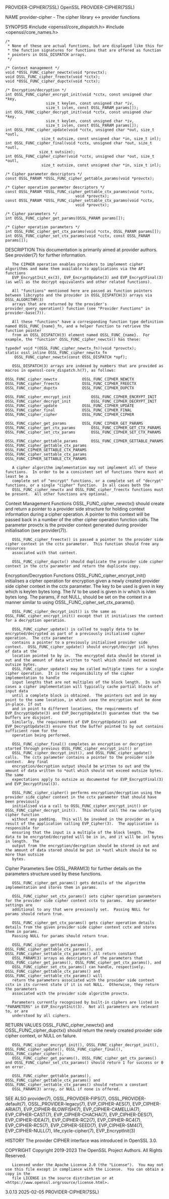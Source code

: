 PROVIDER-CIPHER(7SSL)							    OpenSSL							 PROVIDER-CIPHER(7SSL)

NAME
       provider-cipher - The cipher library <-> provider functions

SYNOPSIS
	#include <openssl/core_dispatch.h>
	#include <openssl/core_names.h>

	/*
	 * None of these are actual functions, but are displayed like this for
	 * the function signatures for functions that are offered as function
	 * pointers in OSSL_DISPATCH arrays.
	 */

	/* Context management */
	void *OSSL_FUNC_cipher_newctx(void *provctx);
	void OSSL_FUNC_cipher_freectx(void *cctx);
	void *OSSL_FUNC_cipher_dupctx(void *cctx);

	/* Encryption/decryption */
	int OSSL_FUNC_cipher_encrypt_init(void *cctx, const unsigned char *key,
					  size_t keylen, const unsigned char *iv,
					  size_t ivlen, const OSSL_PARAM params[]);
	int OSSL_FUNC_cipher_decrypt_init(void *cctx, const unsigned char *key,
					  size_t keylen, const unsigned char *iv,
					  size_t ivlen, const OSSL_PARAM params[]);
	int OSSL_FUNC_cipher_update(void *cctx, unsigned char *out, size_t *outl,
				    size_t outsize, const unsigned char *in, size_t inl);
	int OSSL_FUNC_cipher_final(void *cctx, unsigned char *out, size_t *outl,
				   size_t outsize);
	int OSSL_FUNC_cipher_cipher(void *cctx, unsigned char *out, size_t *outl,
				    size_t outsize, const unsigned char *in, size_t inl);

	/* Cipher parameter descriptors */
	const OSSL_PARAM *OSSL_FUNC_cipher_gettable_params(void *provctx);

	/* Cipher operation parameter descriptors */
	const OSSL_PARAM *OSSL_FUNC_cipher_gettable_ctx_params(void *cctx,
							       void *provctx);
	const OSSL_PARAM *OSSL_FUNC_cipher_settable_ctx_params(void *cctx,
							       void *provctx);

	/* Cipher parameters */
	int OSSL_FUNC_cipher_get_params(OSSL_PARAM params[]);

	/* Cipher operation parameters */
	int OSSL_FUNC_cipher_get_ctx_params(void *cctx, OSSL_PARAM params[]);
	int OSSL_FUNC_cipher_set_ctx_params(void *cctx, const OSSL_PARAM params[]);

DESCRIPTION
       This documentation is primarily aimed at provider authors. See provider(7) for further information.

       The CIPHER operation enables providers to implement cipher algorithms and make them available to applications via the API functions
       EVP_EncryptInit_ex(3), EVP_EncryptUpdate(3) and EVP_EncryptFinal(3) (as well as the decrypt equivalents and other related functions).

       All "functions" mentioned here are passed as function pointers between libcrypto and the provider in OSSL_DISPATCH(3) arrays via OSSL_ALGORITHM(3)
       arrays that are returned by the provider's provider_query_operation() function (see "Provider Functions" in provider-base(7)).

       All these "functions" have a corresponding function type definition named OSSL_FUNC_{name}_fn, and a helper function to retrieve the function pointer
       from an OSSL_DISPATCH(3) element named OSSL_FUNC_{name}.	 For example, the "function" OSSL_FUNC_cipher_newctx() has these:

	typedef void *(OSSL_FUNC_cipher_newctx_fn)(void *provctx);
	static ossl_inline OSSL_FUNC_cipher_newctx_fn
	    OSSL_FUNC_cipher_newctx(const OSSL_DISPATCH *opf);

       OSSL_DISPATCH(3) arrays are indexed by numbers that are provided as macros in openssl-core_dispatch.h(7), as follows:

	OSSL_FUNC_cipher_newctx		      OSSL_FUNC_CIPHER_NEWCTX
	OSSL_FUNC_cipher_freectx	      OSSL_FUNC_CIPHER_FREECTX
	OSSL_FUNC_cipher_dupctx		      OSSL_FUNC_CIPHER_DUPCTX

	OSSL_FUNC_cipher_encrypt_init	      OSSL_FUNC_CIPHER_ENCRYPT_INIT
	OSSL_FUNC_cipher_decrypt_init	      OSSL_FUNC_CIPHER_DECRYPT_INIT
	OSSL_FUNC_cipher_update		      OSSL_FUNC_CIPHER_UPDATE
	OSSL_FUNC_cipher_final		      OSSL_FUNC_CIPHER_FINAL
	OSSL_FUNC_cipher_cipher		      OSSL_FUNC_CIPHER_CIPHER

	OSSL_FUNC_cipher_get_params	      OSSL_FUNC_CIPHER_GET_PARAMS
	OSSL_FUNC_cipher_get_ctx_params	      OSSL_FUNC_CIPHER_GET_CTX_PARAMS
	OSSL_FUNC_cipher_set_ctx_params	      OSSL_FUNC_CIPHER_SET_CTX_PARAMS

	OSSL_FUNC_cipher_gettable_params      OSSL_FUNC_CIPHER_GETTABLE_PARAMS
	OSSL_FUNC_cipher_gettable_ctx_params  OSSL_FUNC_CIPHER_GETTABLE_CTX_PARAMS
	OSSL_FUNC_cipher_settable_ctx_params  OSSL_FUNC_CIPHER_SETTABLE_CTX_PARAMS

       A cipher algorithm implementation may not implement all of these functions.  In order to be a consistent set of functions there must at least be a
       complete set of "encrypt" functions, or a complete set of "decrypt" functions, or a single "cipher" function.  In all cases both the
       OSSL_FUNC_cipher_newctx and OSSL_FUNC_cipher_freectx functions must be present.	All other functions are optional.

   Context Management Functions
       OSSL_FUNC_cipher_newctx() should create and return a pointer to a provider side structure for holding context information during a cipher operation.  A
       pointer to this context will be passed back in a number of the other cipher operation function calls.  The parameter provctx is the provider context
       generated during provider initialisation (see provider(7)).

       OSSL_FUNC_cipher_freectx() is passed a pointer to the provider side cipher context in the cctx parameter.  This function should free any resources
       associated with that context.

       OSSL_FUNC_cipher_dupctx() should duplicate the provider side cipher context in the cctx parameter and return the duplicate copy.

   Encryption/Decryption Functions
       OSSL_FUNC_cipher_encrypt_init() initialises a cipher operation for encryption given a newly created provider side cipher context in the cctx parameter.
       The key to be used is given in key which is keylen bytes long.  The IV to be used is given in iv which is ivlen bytes long.  The params, if not NULL,
       should be set on the context in a manner similar to using OSSL_FUNC_cipher_set_ctx_params().

       OSSL_FUNC_cipher_decrypt_init() is the same as OSSL_FUNC_cipher_encrypt_init() except that it initialises the context for a decryption operation.

       OSSL_FUNC_cipher_update() is called to supply data to be encrypted/decrypted as part of a previously initialised cipher operation.  The cctx parameter
       contains a pointer to a previously initialised provider side context.  OSSL_FUNC_cipher_update() should encrypt/decrypt inl bytes of data at the
       location pointed to by in.  The encrypted data should be stored in out and the amount of data written to *outl which should not exceed outsize bytes.
       OSSL_FUNC_cipher_update() may be called multiple times for a single cipher operation.  It is the responsibility of the cipher implementation to handle
       input lengths that are not multiples of the block length.  In such cases a cipher implementation will typically cache partial blocks of input data
       until a complete block is obtained.  The pointers out and in may point to the same location, in which case the encryption must be done in-place. If out
       and in point to different locations, the requirements of EVP_EncryptUpdate(3) and EVP_DecryptUpdate(3) guarantee that the two buffers are disjoint.
       Similarly, the requirements of EVP_EncryptUpdate(3) and EVP_DecryptUpdate(3) ensure that the buffer pointed to by out contains sufficient room for the
       operation being performed.

       OSSL_FUNC_cipher_final() completes an encryption or decryption started through previous OSSL_FUNC_cipher_encrypt_init() or
       OSSL_FUNC_cipher_decrypt_init(), and OSSL_FUNC_cipher_update() calls.  The cctx parameter contains a pointer to the provider side context.  Any final
       encryption/decryption output should be written to out and the amount of data written to *outl which should not exceed outsize bytes.  The same
       expectations apply to outsize as documented for EVP_EncryptFinal(3) and EVP_DecryptFinal(3).

       OSSL_FUNC_cipher_cipher() performs encryption/decryption using the provider side cipher context in the cctx parameter that should have been previously
       initialised via a call to OSSL_FUNC_cipher_encrypt_init() or OSSL_FUNC_cipher_decrypt_init().  This should call the raw underlying cipher function
       without any padding.  This will be invoked in the provider as a result of the application calling EVP_Cipher(3).	 The application is responsible for
       ensuring that the input is a multiple of the block length.  The data to be encrypted/decrypted will be in in, and it will be inl bytes in length.  The
       output from the encryption/decryption should be stored in out and the amount of data stored should be put in *outl which should be no more than outsize
       bytes.

   Cipher Parameters
       See OSSL_PARAM(3) for further details on the parameters structure used by these functions.

       OSSL_FUNC_cipher_get_params() gets details of the algorithm implementation and stores them in params.

       OSSL_FUNC_cipher_set_ctx_params() sets cipher operation parameters for the provider side cipher context cctx to params.	Any parameter settings are
       additional to any that were previously set.  Passing NULL for params should return true.

       OSSL_FUNC_cipher_get_ctx_params() gets cipher operation details details from the given provider side cipher context cctx and stores them in params.
       Passing NULL for params should return true.

       OSSL_FUNC_cipher_gettable_params(), OSSL_FUNC_cipher_gettable_ctx_params(), and OSSL_FUNC_cipher_settable_ctx_params() all return constant
       OSSL_PARAM(3) arrays as descriptors of the parameters that OSSL_FUNC_cipher_get_params(), OSSL_FUNC_cipher_get_ctx_params(), and
       OSSL_FUNC_cipher_set_ctx_params() can handle, respectively.  OSSL_FUNC_cipher_gettable_ctx_params() and OSSL_FUNC_cipher_settable_ctx_params() will
       return the parameters associated with the provider side context cctx in its current state if it is not NULL.  Otherwise, they return the parameters
       associated with the provider side algorithm provctx.

       Parameters currently recognised by built-in ciphers are listed in "PARAMETERS" in EVP_EncryptInit(3).  Not all parameters are relevant to, or are
       understood by all ciphers.

RETURN VALUES
       OSSL_FUNC_cipher_newctx() and OSSL_FUNC_cipher_dupctx() should return the newly created provider side cipher context, or NULL on failure.

       OSSL_FUNC_cipher_encrypt_init(), OSSL_FUNC_cipher_decrypt_init(), OSSL_FUNC_cipher_update(), OSSL_FUNC_cipher_final(), OSSL_FUNC_cipher_cipher(),
       OSSL_FUNC_cipher_get_params(), OSSL_FUNC_cipher_get_ctx_params() and OSSL_FUNC_cipher_set_ctx_params() should return 1 for success or 0 on error.

       OSSL_FUNC_cipher_gettable_params(), OSSL_FUNC_cipher_gettable_ctx_params() and OSSL_FUNC_cipher_settable_ctx_params() should return a constant
       OSSL_PARAM(3) array, or NULL if none is offered.

SEE ALSO
       provider(7), OSSL_PROVIDER-FIPS(7), OSSL_PROVIDER-default(7), OSSL_PROVIDER-legacy(7), EVP_CIPHER-AES(7), EVP_CIPHER-ARIA(7), EVP_CIPHER-BLOWFISH(7),
       EVP_CIPHER-CAMELLIA(7), EVP_CIPHER-CAST(7), EVP_CIPHER-CHACHA(7), EVP_CIPHER-DES(7), EVP_CIPHER-IDEA(7), EVP_CIPHER-RC2(7), EVP_CIPHER-RC4(7),
       EVP_CIPHER-RC5(7), EVP_CIPHER-SEED(7), EVP_CIPHER-SM4(7), EVP_CIPHER-NULL(7), life_cycle-cipher(7), EVP_EncryptInit(3)

HISTORY
       The provider CIPHER interface was introduced in OpenSSL 3.0.

COPYRIGHT
       Copyright 2019-2023 The OpenSSL Project Authors. All Rights Reserved.

       Licensed under the Apache License 2.0 (the "License").  You may not use this file except in compliance with the License.	 You can obtain a copy in the
       file LICENSE in the source distribution or at <https://www.openssl.org/source/license.html>.

3.0.13									  2025-02-05							 PROVIDER-CIPHER(7SSL)
